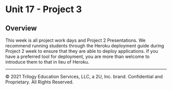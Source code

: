 # Unit 17 - Project 3

## Overview

This week is all project work days and Project 2 Presentations.
We recommend running students through the Heroku deployment guide during Project 2 week to ensure that they are able to deploy applications. If you have a preferred tool for deployment, you are more than welcome to introduce them to that in lieu of Heroku.

- - -

© 2021 Trilogy Education Services, LLC, a 2U, Inc. brand. Confidential and Proprietary. All Rights Reserved.
